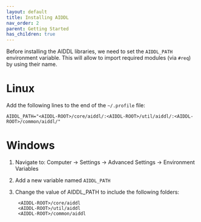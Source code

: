 ```yaml
---
layout: default
title: Installing AIDDL
nav_order: 2
parent: Getting Started
has_children: true
---
```


Before installing the AIDDL libraries, we need to set the `AIDDL_PATH`
environment variable.  This will allow to import required modules (via `#req`)
by using their name.

# Linux

Add the following lines to the end of the `~/.profile` file:

    AIDDL_PATH="<AIDDL-ROOT>/core/aiddl/:<AIDDL-ROOT>/util/aiddl/:<AIDDL-ROOT>/common/aiddl/"

# Windows

1. Navigate to: Computer -> Settings -> Advanced Settings -> Environment Variables
2. Add a new variable named `AIDDL_PATH`
3. Change the value of AIDDL_PATH to include the following folders:

        <AIDDL-ROOT>/core/aiddl
        <AIDDL-ROOT>/util/aiddl
        <AIDDL-ROOT>/common/aiddl
